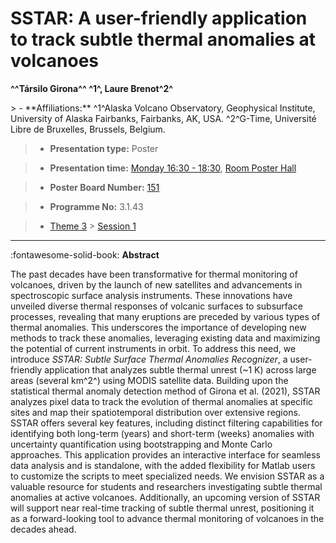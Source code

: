 # SSTAR: A user-friendly application to track subtle thermal anomalies at volcanoes

**^^Társilo Girona^^ ^1^, Laure Brenot^2^**

<!-- more -->> - **Affiliations:** ^1^Alaska Volcano Observatory, Geophysical Institute, University of Alaska Fairbanks, Fairbanks, AK, USA. ^2^G-Time, Université Libre de Bruxelles, Brussels, Belgium. 

> - **Presentation type:** Poster

> - **Presentation time:** [Monday 16:30 - 18:30](../sessions_comparison.md#__tabbed_1_6), [Room Poster Hall](../maps_venue.md#__tabbed_1_1)

> - **Poster Board Number:** [151](../map_poster_boards.md#monday)

> - **Programme No:** 3.1.43

> - [Theme 3](../theme3.md) > [Session 1](../sessions/session-3-1.md)

--- 

:fontawesome-solid-book: **Abstract**

The past decades have been transformative for thermal monitoring of volcanoes, driven by the launch of new satellites and advancements in spectroscopic surface analysis instruments. These innovations have unveiled diverse thermal responses of volcanic surfaces to subsurface processes, revealing that many eruptions are preceded by various types of thermal anomalies. This underscores the importance of developing new methods to track these anomalies, leveraging existing data and maximizing the potential of current instruments in orbit. To address this need, we introduce *SSTAR: Subtle Surface Thermal Anomalies Recognizer*, a user-friendly application that analyzes subtle thermal unrest (~1 K) across large areas (several km^2^) using MODIS satellite data. Building upon the statistical thermal anomaly detection method of Girona et al. (2021), SSTAR analyzes pixel data to track the evolution of thermal anomalies at specific sites and map their spatiotemporal distribution over extensive regions. SSTAR offers several key features, including distinct filtering capabilities for identifying both long-term (years) and short-term (weeks) anomalies with uncertainty quantification using bootstrapping and Monte Carlo approaches. This application provides an interactive interface for seamless data analysis and is standalone, with the added flexibility for Matlab users to customize the scripts to meet specialized needs. We envision SSTAR as a valuable resource for students and researchers investigating subtle thermal anomalies at active volcanoes. Additionally, an upcoming version of SSTAR will support near real-time tracking of subtle thermal unrest, positioning it as a forward-looking tool to advance thermal monitoring of volcanoes in the decades ahead.

